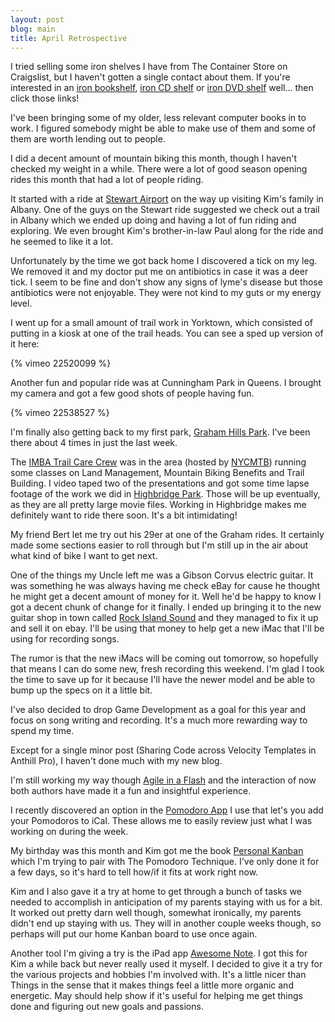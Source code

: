 ```yaml
--- 
layout: post
blog: main
title: April Retrospective
---
```

I tried selling some iron shelves I have from The Container Store on Craigslist, but I haven't gotten a single contact about them. If you're interested in an <a href="http://hudsonvalley.craigslist.org/fuo/2310155495.html">iron bookshelf</a>, <a href="http://hudsonvalley.craigslist.org/fuo/2310150497.html">iron CD shelf</a> or <a href="http://hudsonvalley.craigslist.org/fuo/2310140191.html">iron DVD shelf</a> well... then click those links!

I've been bringing some of my older, less relevant computer books in to work. I figured somebody might be able to make use of them and some of them are worth lending out to people.

I did a decent amount of mountain biking this month, though I haven't checked my weight in a while. There were a lot of good season opening rides this month that had a lot of people riding.

It started with a ride at <a href="http://www.singletracks.com/bike-trails/stewart-airport.html">Stewart Airport</a> on the way up visiting Kim's family in Albany. One of the guys on the Stewart ride suggested we check out a trail in Albany which we ended up doing and having a lot of fun riding and exploring. We even brought Kim's brother-in-law Paul along for the ride and he seemed to like it a lot.

Unfortunately by the time we got back home I discovered a tick on my leg. We removed it and my doctor put me on antibiotics in case it was a deer tick. I seem to be fine and don't show any signs of lyme's disease but those antibiotics were not enjoyable. They were not kind to my guts or my energy level.

I went up for a small amount of trail work in Yorktown, which consisted of putting in a kiosk at one of the trail heads. You can see a sped up version of it here:

{% vimeo 22520099 %} 

Another fun and popular ride was at Cunningham Park in Queens. I brought my camera and got a few good shots of people having fun.

{% vimeo 22538527 %}

I'm finally also getting back to my first park, <a href="http://wmba.org/blog/parks/graham-hills-park/">Graham Hills Park</a>. I've been there about 4 times in just the last week.

The <a href="http://www.imba.com/tcc">IMBA Trail Care Crew</a> was in the area (hosted by <a href="http://www.nycmtb.com/">NYCMTB</a>) running some classes on Land Management, Mountain Biking Benefits and Trail Building. I video taped two of the presentations and got some time lapse footage of the work we did in <A href="http://www.nycmtb.com/?page_id=285">Highbridge Park</a>. Those will be up eventually, as they are all pretty large movie files. Working in Highbridge makes me definitely want to ride there soon. It's a bit intimidating!

My friend Bert let me try out his 29er at one of the Graham rides. It certainly made some sections easier to roll through but I'm still up in the air about what kind of bike I want to get next.

One of the things my Uncle left me was a Gibson Corvus electric guitar. It was something he was always having me check eBay for cause he thought he might get a decent amount of money for it. Well he'd be happy to know I got a decent chunk of change for it finally. I ended up bringing it to the new guitar shop in town called <a href="http://rockislandsound.com/">Rock Island Sound</a> and they managed to fix it up and sell it on ebay. I'll be using that money to help get a new iMac that I'll be using for recording songs.

The rumor is that the new iMacs will be coming out tomorrow, so hopefully that means I can do some new, fresh recording this weekend. I'm glad I took the time to save up for it because I'll have the newer model and be able to bump up the specs on it a little bit.

I've also decided to drop Game Development as a goal for this year and focus on song writing and recording. It's a much more rewarding way to spend my time.

Except for a single minor post (<a href="http://www.buildndeploy.com/sharing-code-across-velocity-templates-in-ant"></a>Sharing Code across Velocity Templates in Anthill Pro</a>), I haven't done much with my new blog.

I'm still working my way though <a href="http://pragprog.com/titles/olag/agile-in-a-flash">Agile in a Flash</a> and the interaction of now both authors have made it a fun and insightful experience.

I recently discovered an option in the <a href="http://pomodoro.ugolandini.com/">Pomodoro App</a> I use that let's you add your Pomodoros to iCal. These allows me to easily review just what I was working on during the week.

My birthday was this month and Kim got me the book <a href="http://www.personalkanban.com/pk/">Personal Kanban</a> which I'm trying to pair with The Pomodoro Technique. I've only done it for a few days, so it's hard to tell how/if it fits at work right now.

Kim and I also gave it a try at home to get through a bunch of tasks we needed to accomplish in anticipation of my parents staying with us for a bit. It worked out pretty darn well though, somewhat ironically, my parents didn't end up staying with us. They will in another couple weeks though, so perhaps will put our home Kanban board to use once again.

Another tool I'm giving a try is the iPad app <a href="http://www.bridworks.com/anote/en/main/index.php">Awesome Note</a>. I got this for Kim a while back but never really used it myself. I decided to give it a try for the various projects and hobbies I'm involved with. It's a little nicer than Things in the sense that it makes things feel a little more organic and energetic. May should help show if it's useful for helping me get things done and figuring out new goals and passions.
